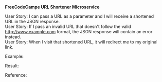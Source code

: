 <b>FreeCodeCampe URL Shortener Microservice</b><br>

User Story: I can pass a URL as a parameter and I will receive a shortened URL in the JSON response.<br>
User Story: If I pass an invalid URL that doesn't follow the valid http://www.example.com format, the JSON response will contain an error instead.<br>
User Story: When I visit that shortened URL, it will redirect me to my original link.<br>

Example:<br>


Result:<br>


Reference:<br>

